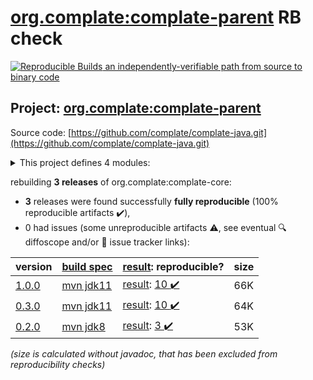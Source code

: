 [org.complate:complate-parent](https://central.sonatype.com/artifact/org.complate/complate-parent/versions) RB check
=======

[![Reproducible Builds](https://reproducible-builds.org/images/logos/rb.svg) an independently-verifiable path from source to binary code](https://reproducible-builds.org/)

## Project: [org.complate:complate-parent](https://central.sonatype.com/artifact/org.complate/complate-parent/versions)

Source code: [https://github.com/complate/complate-java.git](https://github.com/complate/complate-java.git)

<details><summary>This project defines 4 modules:</summary>

* [org.complate:complate-core](https://search.maven.org/artifact/org.complate/complate-core/)
* [org.complate:complate-graal](https://search.maven.org/artifact/org.complate/complate-graal/)
* [org.complate:complate-nashorn](https://search.maven.org/artifact/org.complate/complate-nashorn/)
* [org.complate:complate-parent](https://search.maven.org/artifact/org.complate/complate-parent/)
</details>

rebuilding **3 releases** of org.complate:complate-core:
- **3** releases were found successfully **fully reproducible** (100% reproducible artifacts :heavy_check_mark:),
- 0 had issues (some unreproducible artifacts :warning:, see eventual :mag: diffoscope and/or :memo: issue tracker links):

| version | [build spec](/BUILDSPEC.md) | [result](https://reproducible-builds.org/docs/jvm/): reproducible? | size |
| -- | --------- | ------ | -- |
| [1.0.0](https://search.maven.org/artifact/org.complate/complate-parent/1.0.0/pom) | [mvn jdk11](complate-core-1.0.0.buildspec) | [result](complate-parent-1.0.0.buildinfo): [10 :heavy_check_mark: ](complate-parent-1.0.0.buildcompare) | 66K |
| [0.3.0](https://search.maven.org/artifact/org.complate/complate-parent/0.3.0/pom) | [mvn jdk11](complate-core-0.3.0.buildspec) | [result](complate-parent-0.3.0.buildinfo): [10 :heavy_check_mark: ](complate-parent-0.3.0.buildcompare) | 64K |
| [0.2.0](https://search.maven.org/artifact/org.complate/complate-core/0.2.0/pom) | [mvn jdk8](complate-core-0.2.0.buildspec) | [result](complate-core-0.2.0.buildinfo): [3 :heavy_check_mark: ](complate-core-0.2.0.buildcompare) | 53K |

<i>(size is calculated without javadoc, that has been excluded from reproducibility checks)</i>
